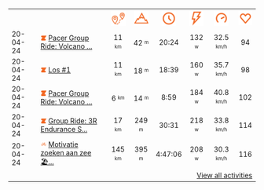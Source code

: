 <table>
    <tr>
        <th></th>
        <th></th>
        <th align="center"><img src="https://raw.githubusercontent.com/robiningelbrecht/strava-activities/master/public/distance.svg" width="30" alt="distance" title="distance"/></th>
        <th align="center"><img src="https://raw.githubusercontent.com/robiningelbrecht/strava-activities/master/public/elevation.svg" width="30" alt="elevation" title="elevation"/></th>
        <th align="center"><img src="https://raw.githubusercontent.com/robiningelbrecht/strava-activities/master/public/time.svg" width="30" alt="time" title="time"/></th>
        <th align="center"><img src="https://raw.githubusercontent.com/robiningelbrecht/strava-activities/master/public/average-watt.svg" width="30" alt="average watts" title="average watts"/></th>
        <th align="center"><img src="https://raw.githubusercontent.com/robiningelbrecht/strava-activities/master/public/average-speed.svg" width="30" alt="average speed" title="average speed"/></th>
        <th align="center"><img src="https://raw.githubusercontent.com/robiningelbrecht/strava-activities/master/public/heart-rate.svg" width="30" alt="average heart rate" title="average heart rate"/></th>
    </tr>
            <tr>
            <td>20-04-24</td>
            <td>
                                <img src="https://raw.githubusercontent.com/robiningelbrecht/strava-activities/master/public/activity-virtual-ride-zwift.svg" width="12" alt="Pacer Group Ride: Volcano Circuit in Watopia with Bernie" title="Pacer Group Ride: Volcano Circuit in Watopia with Bernie"/>
<a href="https://www.strava.com/activities/11225024016" title="Kcal: 155 | Gear: None ">Pacer Group Ride: Volcano ...</a>
            </td>
            <td align="center">11 <sup><sub>km</sub></sup></td>
            <td align="center">42 <sup><sub>m</sub></sup></td>
            <td align="center">20:24</td>
            <td align="center">132 <sup><sub>w</sub></sup></td>
            <td align="center">32.5 <sup><sub>km/h</sub></sup></td>
            <td align="center">94</td>
        </tr>
            <tr>
            <td>20-04-24</td>
            <td>
                                <img src="https://raw.githubusercontent.com/robiningelbrecht/strava-activities/master/public/activity-virtual-ride-zwift.svg" width="12" alt="Los #1" title="Los #1"/>
<a href="https://www.strava.com/activities/11224832368" title="Kcal: 170 | Gear: None ">Los #1</a>
            </td>
            <td align="center">11 <sup><sub>km</sub></sup></td>
            <td align="center">18 <sup><sub>m</sub></sup></td>
            <td align="center">18:39</td>
            <td align="center">160 <sup><sub>w</sub></sup></td>
            <td align="center">35.7 <sup><sub>km/h</sub></sup></td>
            <td align="center">98</td>
        </tr>
            <tr>
            <td>20-04-24</td>
            <td>
                                <img src="https://raw.githubusercontent.com/robiningelbrecht/strava-activities/master/public/activity-virtual-ride-zwift.svg" width="12" alt="Pacer Group Ride: Volcano Flat in Watopia with Coco" title="Pacer Group Ride: Volcano Flat in Watopia with Coco"/>
<a href="https://www.strava.com/activities/11224495315" title="Kcal: 95 | Gear: None ">Pacer Group Ride: Volcano ...</a>
            </td>
            <td align="center">6 <sup><sub>km</sub></sup></td>
            <td align="center">14 <sup><sub>m</sub></sup></td>
            <td align="center">8:59</td>
            <td align="center">184 <sup><sub>w</sub></sup></td>
            <td align="center">40.8 <sup><sub>km/h</sub></sup></td>
            <td align="center">102</td>
        </tr>
            <tr>
            <td>20-04-24</td>
            <td>
                                <img src="https://raw.githubusercontent.com/robiningelbrecht/strava-activities/master/public/activity-virtual-ride-zwift.svg" width="12" alt="Group Ride: 3R Endurance Steady Ride (C) on London Loop in London" title="Group Ride: 3R Endurance Steady Ride (C) on London Loop in London"/>
<a href="https://www.strava.com/activities/11224395966" title="Kcal: 384 | Gear: None ">Group Ride: 3R Endurance S...</a>
            </td>
            <td align="center">17 <sup><sub>km</sub></sup></td>
            <td align="center">249 <sup><sub>m</sub></sup></td>
            <td align="center">30:31</td>
            <td align="center">218 <sup><sub>w</sub></sup></td>
            <td align="center">33.8 <sup><sub>km/h</sub></sup></td>
            <td align="center">114</td>
        </tr>
            <tr>
            <td>20-04-24</td>
            <td>
                <img src="https://raw.githubusercontent.com/robiningelbrecht/strava-activities/master/public/activity-ride.svg" width="12" alt="Motivatie zoeken aan zee 🏖️" title="Motivatie zoeken aan zee 🏖️"/>
<a href="https://www.strava.com/activities/11223070671" title="Kcal: 4023 | Gear: None ">Motivatie zoeken aan zee 🏖...</a>
            </td>
            <td align="center">145 <sup><sub>km</sub></sup></td>
            <td align="center">395 <sup><sub>m</sub></sup></td>
            <td align="center">4:47:06</td>
            <td align="center">208 <sup><sub>w</sub></sup></td>
            <td align="center">30.3 <sup><sub>km/h</sub></sup></td>
            <td align="center">116</td>
        </tr>
                <tr>
            <td colspan="8" align="right"><a href="https://github.com/robiningelbrecht/strava-activities#activities">View all activities</a></td>
        </tr>
    </table>
